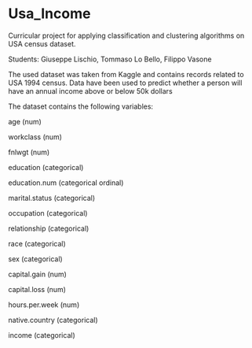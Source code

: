 # Usa_Income

Curricular project for applying classification and clustering algorithms on USA census dataset.

Students: Giuseppe Lischio, Tommaso Lo Bello, Filippo Vasone

The used dataset was taken from Kaggle and contains records related to USA 1994 census. Data have been used to predict whether a person will have an annual income above or below 50k dollars

The dataset contains the following variables:

age (num)

workclass (num)

fnlwgt (num)

education (categorical)

education.num (categorical ordinal)

marital.status (categorical)

occupation (categorical)

relationship (categorical)

race (categorical)

sex (categorical)

capital.gain (num)

capital.loss (num)

hours.per.week (num)

native.country (categorical)

income (categorical)
